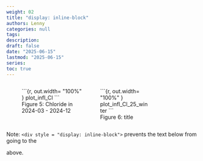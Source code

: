 ```yaml
---
weight: 02
title: "display: inline-block"
authors: Lenny
categories: null
tags: 
description: 
draft: false
date: "2025-06-15"
lastmod: "2025-06-15"
series:
toc: true
---
```



<!--more-->

<div style = "display: inline-block">
  <div style = "float: right; width: 50%">
  <figure>
```{r, out.width= "100%" }
plot_infl_Cl_25_winter
```
  <figcaption>Figure 6: title</figcaption>
  </figure> 
  </div>
  <div >
  <figure>
```{r, out.width= "100%" }
plot_infl_Cl
```
  <figcaption>Figure 5: Chloride in 2024-03 - 2024-12</figcaption>
  </figure>
  </div>
</div>


Note: `<div style = "display: inline-block">` prevents the text below from going to the <div> above.